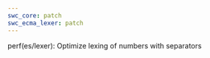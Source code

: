 ```yaml
---
swc_core: patch
swc_ecma_lexer: patch
---
```


perf(es/lexer): Optimize lexing of numbers with separators
